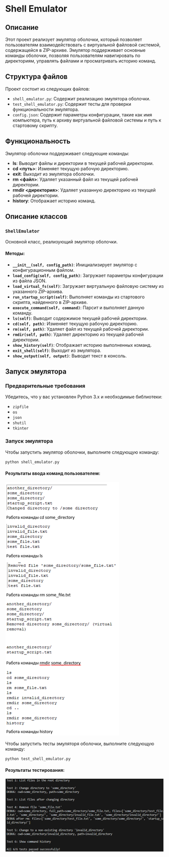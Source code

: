 # Shell Emulator

## Описание

Этот проект реализует эмулятор оболочки, который позволяет пользователям взаимодействовать с виртуальной файловой системой, содержащейся в ZIP-архиве. Эмулятор поддерживает основные команды оболочки, позволяя пользователям навигировать по директориям, управлять файлами и просматривать историю команд.

## Структура файлов

Проект состоит из следующих файлов:

- `shell_emulator.py`: Содержит реализацию эмулятора оболочки.
- `test_shell_emulator.py`: Содержит тесты для проверки функциональности эмулятора.
- `config.json`: Содержит параметры конфигурации, такие как имя компьютера, путь к архиву виртуальной файловой системы и путь к стартовому скрипту.

## Функциональность

Эмулятор оболочки поддерживает следующие команды:

- **ls**: Выводит файлы и директории в текущей рабочей директории.
- **cd <путь>**: Изменяет текущую рабочую директорию.
- **exit**: Выходит из эмулятора оболочки.
- **rm <файл>**: Удаляет указанный файл из текущей рабочей директории.
- **rmdir <директория>**: Удаляет указанную директорию из текущей рабочей директории.
- **history**: Отображает историю команд.

## Описание классов

### `ShellEmulator`

Основной класс, реализующий эмулятор оболочки.

#### Методы:
- **`__init__(self, config_path)`**: Инициализирует эмулятор с конфигурационным файлом.
- **`load_config(self, config_path)`**: Загружает параметры конфигурации из файла JSON.
- **`load_virtual_fs(self)`**: Загружает виртуальную файловую систему из указанного ZIP-архива.
- **`run_startup_script(self)`**: Выполняет команды из стартового скрипта, найденного в ZIP-архиве.
- **`execute_command(self, command)`**: Парсит и выполняет данную команду.
- **`ls(self)`**: Выводит содержимое текущей рабочей директории.
- **`cd(self, path)`**: Изменяет текущую рабочую директорию.
- **`rm(self, path)`**: Удаляет файл из текущей рабочей директории.
- **`rmdir(self, path)`**: Удаляет директорию из текущей рабочей директории.
- **`show_history(self)`**: Отображает историю выполненных команд.
- **`exit_shell(self)`**: Выходит из эмулятора.
- **`show_output(self, output)`**: Выводит текст в консоль.

## Запуск эмулятора

### Предварительные требования

Убедитесь, что у вас установлен Python 3.x и необходимые библиотеки:

- `zipfile`
- `os`
- `json`
- `shutil`
- `tkinter`

### Запуск эмулятора

Чтобы запустить эмулятор оболочки, выполните следующую команду:

```bash
python shell_emulator.py
```
#### Результаты ввода команд пользователем:
![My Image](images/Снимок.PNG)



Чтобы запустить тесты эмуляторя оболочки, выполните следующую команду:

```bash
python test_shell_emulator.py
```

#### Результаты тестирования:
![My Image](images/Снимок2.PNG)


